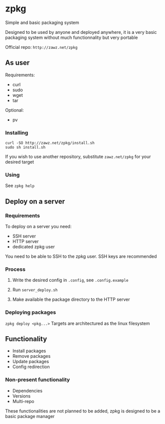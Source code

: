 # zpkg

Simple and basic packaging system

Designed to be used by anyone and deployed anywhere,
it is a very basic packaging system without much functionnality but very portable

Official repo: `http://zawz.net/zpkg`

## As user

Requirements:
- curl
- sudo
- wget
- tar

Optional:
- pv

### Installing

```shell
curl -SO http://zawz.net/zpkg/install.sh
sudo sh install.sh
```

If you wish to use another repository, substitute `zawz.net/zpkg` for your desired target  

### Using

See `zpkg help`


## Deploy on a server

### Requirements

To deploy on a server you need:
- SSH server
- HTTP server
- dedicated zpkg user

You need to be able to SSH to the zpkg user. SSH keys are recommended

### Process

1. Write the desired config in `.config`, see `.config.example`

2. Run `server_deploy.sh`

3. Make available the package directory to the HTTP server

### Deploying packages

`zpkg deploy <pkg...>`
Targets are architectured as the linux filesystem

## Functionality

- Install packages
- Remove packages
- Update packages
- Config redirection

### Non-present functionality

- Dependencies
- Versions
- Multi-repo

These functionalities are not planned to be added,
zpkg is designed to be a basic package manager
